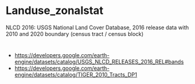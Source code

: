 # Landuse_zonalstat
NLCD 2016: USGS National Land Cover Database, 2016 release data with 2010 and 2020 boundary (census tract / census block)

# <data source> <p>
* https://developers.google.com/earth-engine/datasets/catalog/USGS_NLCD_RELEASES_2016_REL#bands
* https://developers.google.com/earth-engine/datasets/catalog/TIGER_2010_Tracts_DP1


